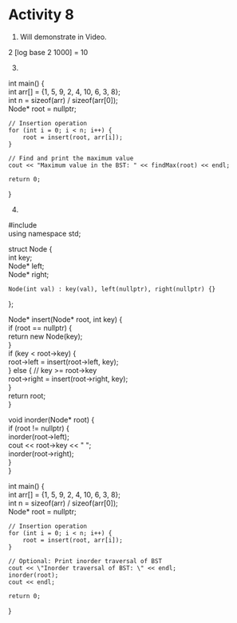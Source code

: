 # Activity 8

1. Will demonstrate in Video.

2 [log base 2 1000] = 10



3.
int main() {  
    int arr[] = {1, 5, 9, 2, 4, 10, 6, 3, 8};  
    int n = sizeof(arr) / sizeof(arr[0]);  
    Node* root = nullptr;  
      
    // Insertion operation  
    for (int i = 0; i < n; i++) {  
        root = insert(root, arr[i]);  
    }  
      
    // Find and print the maximum value  
    cout << "Maximum value in the BST: " << findMax(root) << endl;  
      
    return 0;  
}  

4.



#include <iostream>  
using namespace std;  
  
struct Node {  
    int key;  
    Node* left;  
    Node* right;  
      
    Node(int val) : key(val), left(nullptr), right(nullptr) {}  
};  
  
Node* insert(Node* root, int key) {  
    if (root == nullptr) {  
        return new Node(key);  
    }  
    if (key < root->key) {  
        root->left = insert(root->left, key);  
    } else { // key >= root->key  
        root->right = insert(root->right, key);  
    }  
    return root;  
}  
  
void inorder(Node* root) {  
    if (root != nullptr) {  
        inorder(root->left);  
        cout << root->key << " ";  
        inorder(root->right);  
    }  
}  
  
int main() {  
    int arr[] = {1, 5, 9, 2, 4, 10, 6, 3, 8};  
    int n = sizeof(arr) / sizeof(arr[0]);  
    Node* root = nullptr;  
      
    // Insertion operation  
    for (int i = 0; i < n; i++) {  
        root = insert(root, arr[i]);  
    }  
      
    // Optional: Print inorder traversal of BST  
    cout << \"Inorder traversal of BST: \" << endl;  
    inorder(root);  
    cout << endl;  
      
    return 0;  
}  
